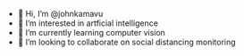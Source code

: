 - 👋 Hi, I’m @johnkamavu
- 👀 I’m interested in artficial intelligence
- 🌱 I’m currently learning computer vision 
- 💞️ I’m looking to collaborate on social distancing monitoring


<!---
johnkamavu/johnkamavu is a ✨ special ✨ repository because its `README.md` (this file) appears on your GitHub profile.
You can click the Preview link to take a look at your changes.
--->
